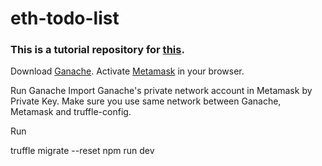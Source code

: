 # eth-todo-list

### This is a tutorial repository for [this](http://www.dappuniversity.com/articles/blockchain-app-tutorial#dependencies).

Download [Ganache](https://www.trufflesuite.com/ganache).
Activate [Metamask](https://metamask.io/) in your browser.

Run Ganache
Import Ganache's private network account in Metamask by Private Key.
Make sure you use same network between Ganache, Metamask and truffle-config.

Run

truffle migrate --reset
npm run dev
